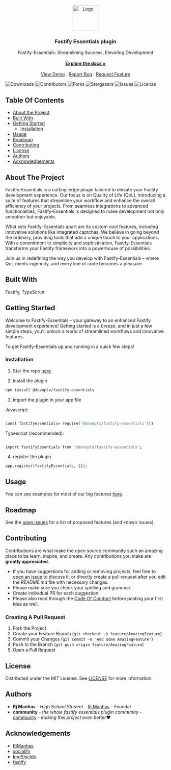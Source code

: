 <br/>
<p align="center">
  <a href="https://github.com/devoplx/fastify-essentials">
    <img src="https://socialify.git.ci/devoplx/fastify-essentials/image?font=KoHo&name=1&owner=1&theme=Dark" alt="Logo" width="80" height="80">
  </a>

  <h3 align="center">Fastify Essentials plugin</h3>

  <p align="center">
    Fastify-Essentials: Streamlining Success, Elevating Development
    <br/>
    <br/>
    <a href="https://github.com/devoplx/fastify-essentials"><strong>Explore the docs »</strong></a>
    <br/>
    <br/>
    <a href="https://github.com/devoplx/fastify-essentials">View Demo</a>
    .
    <a href="https://github.com/devoplx/fastify-essentials/issues">Report Bug</a>
    .
    <a href="https://github.com/devoplx/fastify-essentials/issues">Request Feature</a>
  </p>
</p>

![Downloads](https://img.shields.io/github/downloads/devoplx/fastify-essentials/total) ![Contributors](https://img.shields.io/github/contributors/devoplx/fastify-essentials?color=dark-green) ![Forks](https://img.shields.io/github/forks/devoplx/fastify-essentials?style=social) ![Stargazers](https://img.shields.io/github/stars/devoplx/fastify-essentials?style=social) ![Issues](https://img.shields.io/github/issues/devoplx/fastify-essentials) ![License](https://img.shields.io/github/license/devoplx/fastify-essentials) 

## Table Of Contents

* [About the Project](#about-the-project)
* [Built With](#built-with)
* [Getting Started](#getting-started)
  * [Installation](#installation)
* [Usage](#usage)
* [Roadmap](#roadmap)
* [Contributing](#contributing)
* [License](#license)
* [Authors](#authors)
* [Acknowledgements](#acknowledgements)

## About The Project

Fastify-Essentials is a cutting-edge plugin tailored to elevate your Fastify development experience. Our focus is on Quality of Life (QoL), introducing a suite of features that streamline your workflow and enhance the overall efficiency of your projects. From seamless integrations to advanced functionalities, Fastify-Essentials is designed to make development not only smoother but enjoyable.

What sets Fastify-Essentials apart are its custom cool features, including innovative solutions like integrated captchas. We believe in going beyond the ordinary, providing tools that add a unique touch to your applications. With a commitment to simplicity and sophistication, Fastify-Essentials transforms your Fastify framework into a powerhouse of possibilities.

Join us in redefining the way you develop with Fastify-Essentials – where QoL meets ingenuity, and every line of code becomes a pleasure.

## Built With

Fastify, TypeScript

## Getting Started

Welcome to Fastify-Essentials – your gateway to an enhanced Fastify development experience! Getting started is a breeze, and in just a few simple steps, you'll unlock a world of streamlined workflows and innovative features.

To get Fastify-Essentials up and running in a quick few steps!

### Installation

1. Star the repo [here](https://github.com/devoplx/fastify-essentials)

2. install the plugin

```sh
npm install @devoplx/fastify-essentials
```

3. import the plugin in your app file

Javascript:
```sh

const fastifyessentials= require('@devoplx/fastify-essentials')()
```
Typescript (recommended):
```sh

import fastifyEssentials from '@devoplx/fastify-essentials';
```

4. register the plugin

```TS
app.register(fastifyEssentials, {});
```

## Usage

You can see examples for most of our big features [here](soontochange.com).

## Roadmap

See the [open issues](https://github.com/devoplx/fastify-essentials/issues) for a list of proposed features (and known issues).

## Contributing

Contributions are what make the open source community such an amazing place to be learn, inspire, and create. Any contributions you make are **greatly appreciated**.
* If you have suggestions for adding or removing projects, feel free to [open an issue](https://github.com/devoplx/fastify-essentials/issues/new) to discuss it, or directly create a pull request after you edit the *README.md* file with necessary changes.
* Please make sure you check your spelling and grammar.
* Create individual PR for each suggestion.
* Please also read through the [Code Of Conduct](https://github.com/devoplx/fastify-essentials/blob/main/CODE_OF_CONDUCT.md) before posting your first idea as well.

### Creating A Pull Request

1. Fork the Project
2. Create your Feature Branch (`git checkout -b feature/AmazingFeature`)
3. Commit your Changes (`git commit -m 'Add some AmazingFeature'`)
4. Push to the Branch (`git push origin feature/AmazingFeature`)
5. Open a Pull Request

## License

Distributed under the MIT License. See [LICENSE](https://github.com/devoplx/fastify-essentials/blob/main/LICENSE.md) for more information.

## Authors

* **Rj Manhas** - *High School Student* - [Rj Manhas](https://github.com/RjManhas/) - *Founder*
* **community** - *the whole fastify essentials plugin community* - [community](https://github.com/devoplx/fastify-essentials) - *making this project even better❤*

## Acknowledgements

* [RjManhas](https://github.com/RjManhas/)
* [socialify](https://socialify.git.ci/)
* [ImgShields](https://shields.io/)
* [fastify](fastify.dev)
